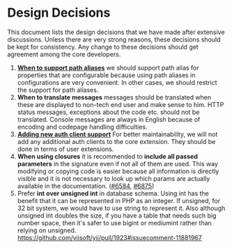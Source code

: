 Design Decisions
================

This document lists the design decisions that we have made after extensive discussions. Unless there are very strong
reasons, these decisions should be kept for consistency. Any change to these decisions should get agreement among
the core developers.

1. **[When to support path aliases](https://github.com/shi-yang/iisns/pull/3079#issuecomment-40312268)**
   we should support path alias for properties that are configurable because using path aliases in configurations 
   are very convenient. In other cases, we should restrict the support for path aliases.
2. **When to translate messages**
   messages should be translated when these are displayed to non-tech end user and make sense to him. HTTP status messages,
   exceptions about the code etc. should not be translated. Console messages are always in English because of encoding
   and codepage handling difficulties.
3. **[Adding new auth client support](https://github.com/shi-yang/iisns/issues/1652)**
   For better maintainability, we will not add any additional auth clients to the core extension. They should be done 
   in terms of user extensions. 
4. **When using closures** it is recommended to **include all passed parameters** in the signature even if not all of them are
   used. This way modifying or copying code is easier because all information is directly visible and it is not necessary to
   look up which params are actually available in the documentation. ([#6584](https://github.com/shi-yang/iisns/pull/6584), [#6875](https://github.com/shi-yang/iisns/issues/6875))
5. Prefer **int over unsigned int** in database schema. Using int has the benefit that it can be represented in PHP as an integer.
   If unsigned, for 32 bit system, we would have to use string to represent it.
   Also although unsigned int doubles the size, if you have a table that needs such big number space,
   then it's safer to use bigint or mediumint rather than relying on unsigned.
   <https://github.com/yiisoft/yii/pull/1923#issuecomment-11881967>
